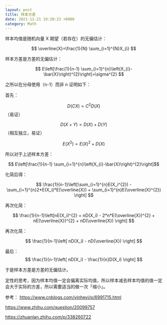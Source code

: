```yaml
---
layout: post
title: 样本方差
date: 2021-12-21 19:20:23 +0900
category: Math
---
```


样本均值是随机向量 X 期望（若存在）的无偏估计：

$$ \overline{X}=\frac{1}{N} \sum_{i=1}^{N}X_{i} $$

样本方差是方差的无偏估计：

$$ E\left[\frac{1}{n-1} \sum_{i=1}^{n}\left(X_{i}-\bar{X}\right)^{2}\right]=\sigma^{2} $$

之所以在分母使用（n-1）而非 n 证明如下：

首先：

$$ D(CX) = C^{2}D(X) $$（易证）

$$ D(X+Y) = D(X) + D(Y) $$（相互独立，易证）

$$ E(X^{2}) = E(X)^{2} + D(X) $$


所以对于上述样本方差：

$$ E\left[\frac{1}{n-1} \sum_{i=1}^{n}\left(X_{i}-\bar{X}\right)^{2}\right]$$

化简后得：

$$ \frac{1}{n-1}\left[\sum_{i=1}^{n}E(X_i^{2}) - \sum_{i=1}^{n}2*E(X_i)*E(\overline{X}) + \sum_{i=1}^{n}E(\overline{X}^{2}) \right] $$

再次化简：

$$ \frac{1}{n-1}\left[nE(X_i)^{2} + nD(X_i) - 2*n*E(\overline{X})^{2} + nE(\overline{X})^{2} + nD(\overline{X}) \right] $$

再次化简：

$$ \frac{1}{n-1}\left[ nD(X_i) - nD(\overline{X}) \right] $$

最后：
$$ \frac{1}{n-1}\left[ nD(X_i) - \frac{1}{n}D(X_i) \right] $$

于是样本方差是方差的无偏估计。


定性的思考，因为样本均值一定会偏离实际均值，所以样本减去样本均值的值一定会大于实际的方差，所以需要适当的做一次「缩小」。

<object data="{{ post.数学知识.样本均值和样本方差.pdf }}" width="1000" height="1000" type='application/pdf'>


参考：
https://www.cnblogs.com/yinheyi/p/6991715.html

https://www.zhihu.com/question/20099757

https://zhuanlan.zhihu.com/p/338260722